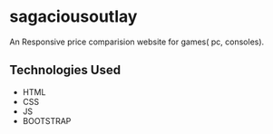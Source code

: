 # sagaciousoutlay

An Responsive price comparision website for games( pc, consoles).

## Technologies Used 
- HTML
- CSS
- JS
- BOOTSTRAP
